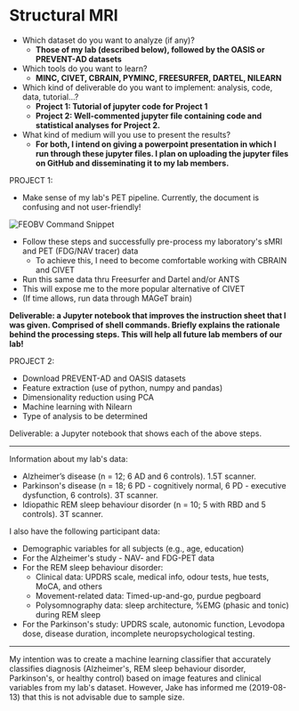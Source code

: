 # Structural MRI


- Which dataset do you want to analyze (if any)? 
  - **Those of my lab (described below), followed by the OASIS or PREVENT-AD datasets**
-	Which tools do you want to learn? 
    - **MINC, CIVET, CBRAIN, PYMINC, FREESURFER, DARTEL, NILEARN**
- Which kind of deliverable do you want to implement: analysis, code, data, tutorial...? 
  - **Project 1: Tutorial of jupyter code for Project 1**
  - **Project 2: Well-commented jupyter file containing code and statistical analyses for Project 2.** 
- What kind of medium will you use to present the results? 
  - **For both, I intend on giving a powerpoint presentation in which I run through these jupyter files. I plan on uploading the jupyter files on GitHub and disseminating it to my lab members.**


PROJECT 1:  

- Make sense of my lab's PET pipeline. Currently, the document is confusing and not user-friendly! 

![FEOBV Command Snippet](C:\Users\rwick\Desktop\Wtf.png)

- Follow these steps and successfully pre-process my laboratory's sMRI and PET (FDG/NAV tracer) data
  - To achieve this, I need to become comfortable working with CBRAIN and CIVET
-	Run this same data thru Freesurfer and Dartel and/or ANTS
  - This will expose me to the more popular alternative of CIVET
- (If time allows, run data through MAGeT brain)

**Deliverable: a Jupyter notebook that improves the instruction sheet that I was given. Comprised of shell commands. Briefly explains the rationale behind the processing steps. This will help all future lab members of our lab!**

PROJECT 2: 

- Download PREVENT-AD and OASIS datasets
- Feature extraction (use of python, numpy and pandas) 
- Dimensionality reduction using PCA
- Machine learning with Nilearn 
- Type of analysis to be determined

Deliverable: a Jupyter notebook that shows each of the above steps. 


---------------------------

Information about my lab's data: 

- Alzheimer’s disease (n = 12; 6 AD and 6 controls). 1.5T scanner. 
- Parkinson's disease (n = 18; 6 PD - cognitively normal, 6 PD - executive dysfunction, 6 controls). 3T scanner. 
- Idiopathic REM sleep behaviour disorder (n = 10; 5 with RBD and 5 controls). 3T scanner. 
 
I also have the following participant data:

- Demographic variables for all subjects (e.g., age, education)
- For the Alzheimer's study - NAV- and FDG-PET data
- For the REM sleep behaviour disorder: 
    - Clinical data: UPDRS scale, medical info, odour tests, hue tests, MoCA, and others
    - Movement-related data: Timed-up-and-go, purdue pegboard
    - Polysomnography data: sleep architecture, %EMG (phasic and tonic) during REM sleep
- For the Parkinson's study: UPDRS scale, autonomic function, Levodopa dose, disease duration, incomplete neuropsychological testing. 

-------------

My intention was to create a machine learning classifier that accurately classifies diagnosis (Alzheimer's, REM sleep behaviour disorder, Parkinson's, or healthy control) based on image features and clinical variables from my lab's dataset. However, Jake has informed me (2019-08-13) that this is not advisable due to sample size.   
